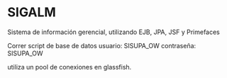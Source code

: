 # SIGALM
Sistema de información gerencial, utilizando EJB, JPA, JSF y Primefaces

Correr script de base de datos
usuario: SISUPA_OW
contraseña: SISUPA_OW

utiliza un pool de conexiones en glassfish.
